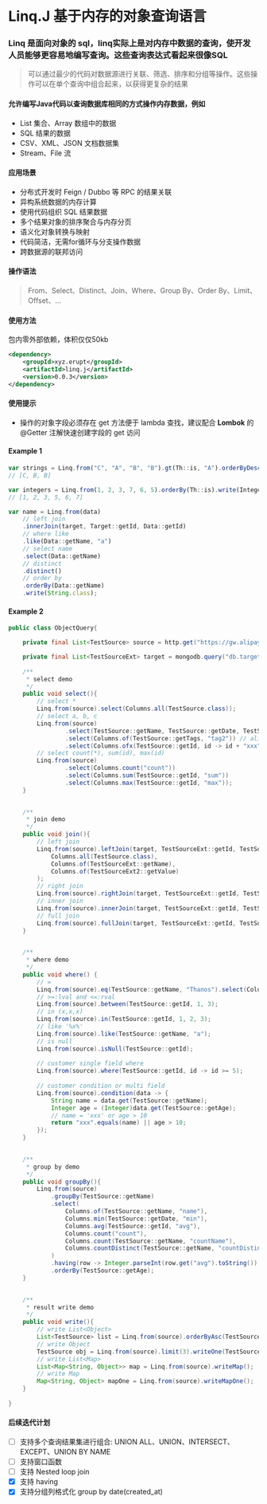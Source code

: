 # Linq.J 基于内存的对象查询语言

### Linq 是面向对象的 sql，linq实际上是对内存中数据的查询，使开发人员能够更容易地编写查询。这些查询表达式看起来很像SQL

> 可以通过最少的代码对数据源进行关联、筛选、排序和分组等操作。这些操作可以在单个查询中组合起来，以获得更复杂的结果

#### 允许编写Java代码以查询数据库相同的方式操作内存数据，例如
- List 集合、Array 数组中的数据
- SQL 结果的数据
- CSV、XML、JSON 文档数据集
- Stream、File 流

#### 应用场景
- 分布式开发时 Feign / Dubbo 等 RPC 的结果关联
- 异构系统数据的内存计算
- 使用代码组织 SQL 结果数据
- 多个结果对象的排序聚合与内存分页
- 语义化对象转换与映射
- 代码简洁，无需for循环与分支操作数据
- 跨数据源的联邦访问

#### 操作语法
> From、Select、Distinct、Join、Where、Group By、Order By、Limit、Offset、...

#### 使用方法
包内零外部依赖，体积仅仅50kb
```xml
<dependency>
    <groupId>xyz.erupt</groupId>
    <artifactId>linq.j</artifactId>
    <version>0.0.3</version>
</dependency>
```

#### 使用提示

* 操作的对象字段必须存在 get 方法便于 lambda 查找，建议配合 **Lombok** 的 @Getter 注解快速创建字段的 get 访问

#### Example 1
```javascript
var strings = Linq.from("C", "A", "B", "B").gt(Th::is, "A").orderByDesc(Th::is).write(String.class);
// [C, B, B]

var integers = Linq.from(1, 2, 3, 7, 6, 5).orderBy(Th::is).write(Integer.class);
// [1, 2, 3, 5, 6, 7]

var name = Linq.from(data)
    // left join
    .innerJoin(target, Target::getId, Data::getId)
    // where like
    .like(Data::getName, "a")
    // select name
    .select(Data::getName)
    // distinct
    .distinct()
    // order by 
    .orderBy(Data::getName)
    .write(String.class);

```

#### Example 2
```java
public class ObjectQuery{

    private final List<TestSource> source = http.get("https://gw.alipayobjects.com/os/antfincdn/v6MvZBUBsQ/column-data.json");

    private final List<TestSourceExt> target = mongodb.query("db.target.find()");
    
    /**
     * select demo
     */
    public void select(){
        // select *
        Linq.from(source).select(Columns.all(TestSource.class));
        // select a, b, c
        Linq.from(source)
                .select(TestSource::getName, TestSource::getDate, TestSource::getTags)
                .select(Columns.of(TestSource::getTags, "tag2")) // alias
                .select(Columns.ofx(TestSource::getId, id -> id + "xxx")); // value convert
        // select count(*), sum(id), max(id) 
        Linq.from(source)
                .select(Columns.count("count"))
                .select(Columns.sum(TestSource::getId, "sum"))
                .select(Columns.max(TestSource::getId, "max"));
    }

    
    /**
     * join demo
     */
    public void join(){
        // left join
        Linq.from(source).leftJoin(target, TestSourceExt::getId, TestSource::getId).select(
            Columns.all(TestSource.class),
            Columns.of(TestSourceExt::getName),
            Columns.of(TestSourceExt2::getValue)
        );
        // right join
        Linq.from(source).rightJoin(target, TestSourceExt::getId, TestSource::getId);
        // inner join
        Linq.from(source).innerJoin(target, TestSourceExt::getId, TestSource::getId);
        // full join
        Linq.from(source).fullJoin(target, TestSourceExt::getId, TestSource::getId);
    }

    
    /**
     * where demo
     */
    public void where() {
        // =
        Linq.from(source).eq(TestSource::getName, "Thanos").select(Columns.count(countAlias)).writeOne(Integer.class);
        // >=:lval and <=:rval
        Linq.from(source).between(TestSource::getId, 1, 3);
        // in (x,x,x)
        Linq.from(source).in(TestSource::getId, 1, 2, 3);
        // like '%x%'
        Linq.from(source).like(TestSource::getName, "a");
        // is null
        Linq.from(source).isNull(TestSource::getId);
        
        // customer single field where
        Linq.from(source).where(TestSource::getId, id -> id >= 5);
        
        // customer condition or multi field
        Linq.from(source).condition(data -> {
            String name = data.get(TestSource::getName);
            Integer age = (Integer)data.get(TestSource::getAge);
            // name = 'xxx' or age > 10
            return "xxx".equals(name) || age > 10;
        });
    }

    
    /**
     * group by demo
     */
    public void groupBy(){
        Linq.from(source)
            .groupBy(TestSource::getName)
            .select(
                Columns.of(TestSource::getName, "name"),
                Columns.min(TestSource::getDate, "min"),
                Columns.avg(TestSource::getId, "avg"),
                Columns.count("count"),
                Columns.count(TestSource::getName, "countName"),
                Columns.countDistinct(TestSource::getName, "countDistinct")
            )
            .having(row -> Integer.parseInt(row.get("avg").toString()) > 2)
            .orderBy(TestSource::getAge);
    }

    
    /**
     * result write demo
     */
    public void write(){
        // write List<Object>
        List<TestSource> list = Linq.from(source).orderByAsc(TestSource::getDate).write(TestSource.class);
        // write Object
        TestSource obj = Linq.from(source).limit(3).writeOne(TestSource.class);
        // write List<Map>
        List<Map<String, Object>> map = Linq.from(source).writeMap();
        // write Map
        Map<String, Object> mapOne = Linq.from(source).writeMapOne();
    }
    
}

```

#### 后续迭代计划

- [ ] 支持多个查询结果集进行组合: UNION ALL、UNION、INTERSECT、EXCEPT、UNION BY NAME
- [ ] 支持窗口函数
- [ ] 支持 Nested loop join
- [x] 支持 having
- [x] 支持分组列格式化 group by date(created_at)
